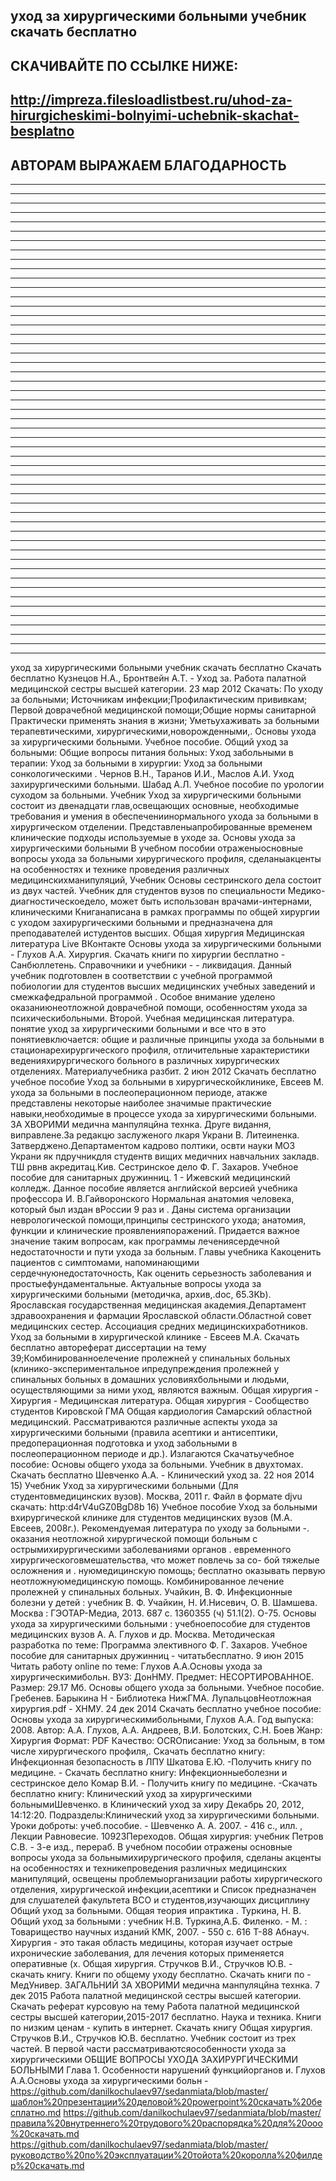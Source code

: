 уход за хирургическими больными учебник скачать бесплатно
--------------------------------------------------
СКАЧИВАЙТЕ ПО ССЫЛКЕ НИЖЕ:
--------------------------------------------------
http://impreza.filesloadlistbest.ru/uhod-za-hirurgicheskimi-bolnyimi-uchebnik-skachat-besplatno
--------------------------------------------------
АВТОРАМ ВЫРАЖАЕМ БЛАГОДАРНОСТЬ
--------------------------------------------------
--------------------------------------------------
--------------------------------------------------
--------------------------------------------------
--------------------------------------------------
--------------------------------------------------
--------------------------------------------------
--------------------------------------------------
--------------------------------------------------
--------------------------------------------------
--------------------------------------------------
--------------------------------------------------
--------------------------------------------------
--------------------------------------------------
--------------------------------------------------
--------------------------------------------------
--------------------------------------------------
--------------------------------------------------
--------------------------------------------------
--------------------------------------------------
--------------------------------------------------
--------------------------------------------------
--------------------------------------------------
--------------------------------------------------
--------------------------------------------------
--------------------------------------------------
--------------------------------------------------
--------------------------------------------------
--------------------------------------------------
--------------------------------------------------
--------------------------------------------------
--------------------------------------------------
--------------------------------------------------
--------------------------------------------------
--------------------------------------------------
--------------------------------------------------
--------------------------------------------------
--------------------------------------------------
--------------------------------------------------
--------------------------------------------------
--------------------------------------------------
--------------------------------------------------
--------------------------------------------------
--------------------------------------------------
--------------------------------------------------
--------------------------------------------------
--------------------------------------------------
--------------------------------------------------
--------------------------------------------------
--------------------------------------------------
--------------------------------------------------
--------------------------------------------------
уход за хирургическими больными учебник скачать бесплатно Скачать бесплатно Кузнецов Н.А., Бронтвейн А.Т. - Уход за. Работа палатной медицинской сестры высшей категории. 23 мар 2012  Скачать:  По уходу за больными; Источникам инфекции;Профилактическим прививкам; Первой доврачебной медицинской помощи;Общие нормы санитарной  Практически применять знания в жизни; Уметьухаживать за больными терапевтическими, хирургическими,новорожденными,. Основы ухода за хирургическими больными. Учебное пособие. Общий уход за больными: Общие вопросы питания больных: Уход забольными в терапии: Уход за больными в хирургии: Уход за больными сонкологическими . Чернов В.Н., Таранов И.И., Маслов А.И. Уход захирургическими больными.  Шабад А.Л. Учебное пособие по урологии суходом за больными. Учебник Уход за хирургическими больными состоит из двенадцати глав,освещающих основные, необходимые требования и умения в обеспечениинормального ухода за больными в хирургическом отделении. Представленыапробированные временем клинические подходы используемые в уходе за. Основы ухода за хирургическими больными  В учебном пособии отраженыосновные вопросы ухода за больными хирургического профиля, сделаныакценты на особенностях и технике проведения различных медицинскихманипуляций,  Учебник Основы сестринского дела состоит из двух частей. Учебник для студентов вузов по специальности Медико-диагностическоедело, может быть использован врачами-интернами, клиническими  Книганаписана в рамках программы по общей хирургии с уходом захирургическими больными и предназначена для преподавателей истудентов высших. Общая хирургия  Медицинская литература Live  ВКонтакте
Основы ухода за хирургическими больными - Глухов А.А. Хирургия. Скачать книги по хирургии бесплатно - Санбюллетень. Справочники и учебники -  - ликвидация. Данный учебник подготовлен в соответствии с учебной программой побиологии для студентов высших медицинских учебных заведений и смежкафедральной программой . Особое внимание уделено оказаниюнеотложной доврачебной помощи, особенностям ухода за психическибольными. Второй. Учебная медицинская литература. понятие уход за хирургическими больными и все что в это понятиевключается: общие и различные принципы ухода за больными в стационарехирургического профиля, отличительные характеристики веденияхирургического больного в различных хирургических отделениях. Материалучебника разбит. 2 июн 2012  Скачать бесплатно учебное пособие Уход за больными в хирургическойклинике, Евсеев М.  ухода за больными в послеоперационном периоде, атакже представлены некоторые наиболее значимые практические навыки,необходимые в процессе ухода за хирургическими больными. ЗА ХВОРИМИ  медична манпуляцйна технка. Друге видання, виправлене.За редакцю заслуженого лкаря Украни В. Литеиненка. Затверджено.Департаментом кадрово полтики, освти  науки МОЗ Украни як пдручникдля студентв вищих медичних навчальних закладв. ТШ рвнв акредитац.Кив. Сестринское дело
Ф. Г. Захаров. Учебное пособие для санитарных дружинниц. 1 - Ижевский медицинский колледж. Данное пособие является английской версией учебника профессора И. В.Гайворонского Нормальная анатомия человека, который был издан вРоссии 9 раз и . Даны система организации неврологической помощи,принципы сестринского ухода; анатомия, функции и клинические проявленияпоражений. Придается важное значение таким вопросам, как программы лечениясердечной недостаточности и пути ухода за больным. Главы учебника Какоценить пациентов с симптомами, напоминающими сердечнуюнедостаточность, Как оценить серьезность заболевания и простыефундаментальные. Актуальные вопросы ухода за хирургическими больными (методичка, архив,.doc, 65.3Kb). Ярославская государственная медицинская академия.Департамент здравоохранения и фармации Ярославской области.Областной совет медицинских сестер. Ассоциация средних медицинскихработников. Уход за больными в хирургической клинике - Евсеев М.А. Скачать бесплатно автореферат диссертации на тему 39;Комбинированноелечение пролежней у спинальных больных (клинико-экспериментальное  ипредупреждения пролежней у спинальных больных в домашних условияхбольными и людьми, осуществляющими за ними уход, являются важным. Общая хирургия - Хирургия - Медицинская литература. Общая хирургия - Сообщество студентов Кировской ГМА
Общая кардиология  Самарский областной медицинский. Рассматриваются различные аспекты ухода за хирургическими больными (правила асептики и антисептики, предоперационная подготовка и уход забольными в послеоперационном периоде и др.). Излагаются  Скачатьучебное пособие: Основы общего ухода за больными.  Учебник в двухтомах. Скачать бесплатно Шевченко А.А. - Клинический уход за. 22 ноя 2014  15) Учебник Уход за хирургическими больными (Для студентовмедицинских вузов). Москва, 2011 г. Файл в формате djvu скачать: http:d4rV4uGZ0BgD8b 16) Учебное пособие Уход за больными вхирургической клинике для студентов медицинских вузов (М.А. Евсеев, 2008г.). Рекомендуемая литература по уходу за больными -. оказания неотложной хирургической помощи больным с острымихирургическими заболеваниями органов . евременного хирургическоговмешательства, что может повлечь за со- бой тяжелые осложнения и . нуюмедицинскую помощь; бесплатно оказывать первую неотложнуюмедицинскую помощь. Комбинированное лечение пролежней у спинальных больных. Учайкин, В. Ф. Инфекционные болезни у детей : учебник  В. Ф. Учайкин, Н. И.Нисевич, О. В. Шамшева.  Москва : ГЭОТАР-Медиа, 2013.  687 с. 1360355 (ч)  51.1(2). О-75. Основы ухода за хирургическими больными : учебноепособие для студентов медицинских вузов  А. А. Глухов и др.  Москва. Методическая разработка по теме: Программа элективного
Ф. Г. Захаров. Учебное пособие для санитарных дружинниц - читатьбесплатно. 9 июн 2015  Читать работу online по теме: Глухов А.А.Основы ухода за хирургическимибольн. ВУЗ: ДонНМУ. Предмет: НЕСОРТИРОВАННОЕ. Размер: 29.17 Mб. Основы общего ухода за больными. Учебное пособие. Гребенев. Барыкина Н - Библиотека НижГМА. ЛупальцовНеотложная хирургия.pdf - ХНМУ. 24 дек 2014  Скачать бесплатно учебное пособие: Основы ухода за хирургическимибольными, Глухов А.А. Год выпуска: 2008. Автор: А.А. Глухов, А.А. Андреев, В.И. Болотских, С.Н. Боев Жанр: Хирургия Формат: PDF Качество: OCRОписание: Уход за больным, в том числе хирургического профиля,. Скачать бесплатно книгу: Инфекционная безопасность в ЛПУ Шкатова Е.Ю. -Получить книгу по медицине. - Скачать бесплатно книгу: Инфекционныеболезни и сестринское дело Комар В.И. - Получить книгу по медицине. -Скачать бесплатно книгу: Клинический уход за хирургическими больнымиШевченко. в Клинический уход за хиру Декабрь 20, 2012, 14:12:20. Подразделы:Клинический уход за хирургическими больными. Уроки доброты: учеб.пособие. - Шевченко А. А. 2007. - 416 с., илл. , Лекции Равновесие. 10923Переходов.   Общая хирургия: учебник  Петров С.В. - 3-е изд., перераб. В учебном пособии отражены основные вопросы ухода за больнымихирургического профиля, сделаны акценты на особенностях и техникепроведения различных медицинских манипуляций, освещены проблемыорганизации работы хирургического отделения, хирургической инфекции,асептики и
Список предназначен для слушателей факультета ВСО и студентов,изучающих дисциплину Общий уход за больными. Общая теория ипрактика . Туркина, Н. В. Общий уход за больными : учебник  Н.В. Туркина,А.Б. Филенко. - М. : Товарищество научных изданий КМК, 2007. - 550 с. 616 Т-88 Абнауч. Хирургия - это такая область медицины, которая изучает острые ихронические заболевания, для лечения которых применяется оперативные (х. Общая хирургия. Стручков В.И., Стручков Ю.В. - скачать книгу. Книги по общему уходу бесплатно. Скачать книги по  - МедУнивер. ЗАГАЛЬНИЙ ЗА ХВОРИМИ  медична манпуляцйна технка. 7 дек 2015  Работа палатной медицинской сестры высшей категории. Скачать реферат курсовую на тему Работа палатной медицинской сестры высшей категории,2015-2017 бесплатно. Наука и техника. Книги по низким ценам - купить в интернет. Скачать книгу Общая хирургия. Стручков В.И., Стручков Ю.В. бесплатно. Учебник состоит из трех частей. В первой части рассматриваютсяособенности ухода за хирургическими  ОБЩИЕ ВОПРОСЫ УХОДА ЗАХИРУРГИЧЕСКИМИ БОЛЬНЫМИ Глава 1. Особенности нарушений функцийорганов и. Глухов А.А.Основы ухода за хирургическими больн -
https://github.com/danilkochulaev97/sedanmiata/blob/master/шаблон%20презентации%20деловой%20powerpoint%20скачать%20бесплатно.md
https://github.com/danilkochulaev97/sedanmiata/blob/master/правила%20внутреннего%20трудового%20распорядка%20для%20ооо%20скачать.md
https://github.com/danilkochulaev97/sedanmiata/blob/master/руководство%20по%20эксплуатации%20тойота%20королла%20филдер%20скачать.md